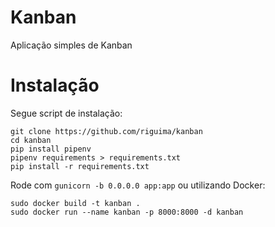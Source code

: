 # Kanban

Aplicação simples de Kanban

# Instalação

Segue script de instalação:

```
git clone https://github.com/riguima/kanban
cd kanban
pip install pipenv
pipenv requirements > requirements.txt
pip install -r requirements.txt
```

Rode com `gunicorn -b 0.0.0.0 app:app` ou utilizando Docker:

```
sudo docker build -t kanban .
sudo docker run --name kanban -p 8000:8000 -d kanban
```
